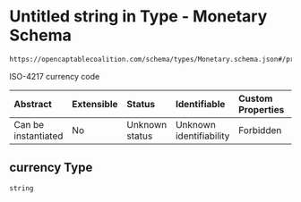 # Untitled string in Type - Monetary Schema

```txt
https://opencaptablecoalition.com/schema/types/Monetary.schema.json#/properties/currency
```

ISO-4217 currency code

| Abstract            | Extensible | Status         | Identifiable            | Custom Properties | Additional Properties | Access Restrictions | Defined In                                                                              |
| :------------------ | :--------- | :------------- | :---------------------- | :---------------- | :-------------------- | :------------------ | :-------------------------------------------------------------------------------------- |
| Can be instantiated | No         | Unknown status | Unknown identifiability | Forbidden         | Allowed               | none                | [Monetary.schema.json*](../../schema/types/Monetary.schema.json "open original schema") |

## currency Type

`string`
